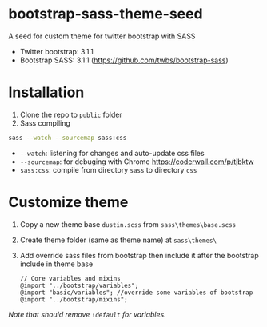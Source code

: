 bootstrap-sass-theme-seed
=========================

A seed for custom theme for twitter bootstrap with SASS

- Twitter bootstrap: 3.1.1
- Bootstrap SASS: 3.1.1 (https://github.com/twbs/bootstrap-sass)


Installation
============

1. Clone the repo to ``public`` folder
2. Sass compiling

```bash
sass --watch --sourcemap sass:css
```

- ``--watch``: listening for changes and auto-update css files
- ``--sourcemap``: for debuging with Chrome https://coderwall.com/p/tjbktw
- ``sass:css``: compile from directory ``sass`` to directory ``css``

Customize theme
===============

1. Copy a new theme base ``dustin.scss`` from ``sass\themes\base.scss``
2. Create theme folder (same as theme name) at ``sass\themes\``
3. Add override sass files from bootstrap then include it after the bootstrap include in theme base

    ```
    // Core variables and mixins
    @import "../bootstrap/variables";
    @import "basic/variables"; //override some variables of bootstrap
    @import "../bootstrap/mixins";
    ```

*Note that should remove ``!default`` for variables.*